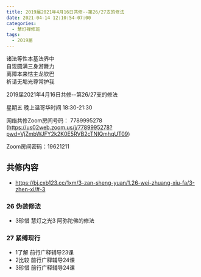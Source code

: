 ```yaml
---
title: 2019届2021年4月16日共修--第26/27支的修法
date: 2021-04-14 12:10:54-07:00
categories:
  - 慧灯禅修班
tags:
  - 2019届
---
```

诸法等性本基法界中  
自现圆满三身游舞力  
离障本来怙主龙钦巴  
祈请无垢光尊常护我  

2019届2021年4月16日共修--第26/27支的修法

星期五 晚上温哥华时间 18:30-21:30  

网络共修Zoom房间号码： 7789995278 (<https://us02web.zoom.us/j/7789995278?pwd=VjZmbWJFY2k2K0E5RVB2cTNIQmhqUT09>)

Zoom房间密码：19621211       

## 共修内容  

- <https://bj.cxb123.cc/1xm/3-zan-sheng-yuan/1.26-wei-zhuang-xiu-fa/3-zhen-xi/#-3>

### 26 伪装修法 

- 3珍惜 慧灯之光3 阿弥陀佛的修法

### 27 紧缚现行 

- 1了解 前行广释辅导23课
- 2比较 前行广释辅导24课
- 3珍惜 前行广释辅导24课
